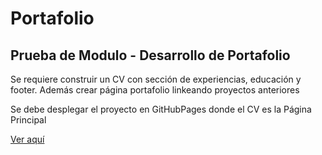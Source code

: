 # Portafolio
<h2>Prueba de Modulo - Desarrollo de Portafolio</h2>
<p>Se requiere construir un CV con sección de experiencias, educación y footer. Además crear página portafolio linkeando proyectos anteriores</p>
<p>Se debe desplegar el proyecto en GitHubPages donde el CV es la Página Principal</p>
<a href="https://yerko09.github.io/Portafolio/">Ver aquí</a>
